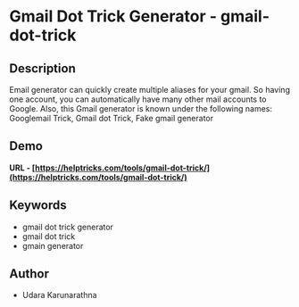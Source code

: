 
# Gmail Dot Trick Generator - gmail-dot-trick

## Description

Email generator can quickly create multiple aliases for your gmail. So having one account, you can automatically have many other mail accounts to Google. Also, this Gmail generator is known under the following names: Googlemail Trick, Gmail dot Trick, Fake gmail generator

## Demo
**URL - [https://helptricks.com/tools/gmail-dot-trick/](https://helptricks.com/tools/gmail-dot-trick/)**  


## Keywords

- gmail dot trick generator
- gmail dot trick
- gmain generator

## Author

- Udara Karunarathna
